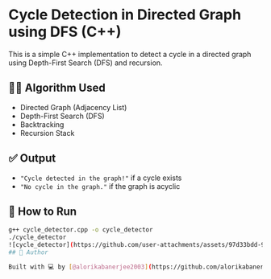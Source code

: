 # Cycle Detection in Directed Graph using DFS (C++)

This is a simple C++ implementation to detect a cycle in a directed graph using Depth-First Search (DFS) and recursion.

## 👨‍💻 Algorithm Used
- Directed Graph (Adjacency List)
- Depth-First Search (DFS)
- Backtracking
- Recursion Stack

## ✅ Output
- `"Cycle detected in the graph!"` if a cycle exists
- `"No cycle in the graph."` if the graph is acyclic

## 📂 How to Run

```bash
g++ cycle_detector.cpp -o cycle_detector
./cycle_detector
![cycle_detector](https://github.com/user-attachments/assets/97d33bdd-97ed-46f4-844a-43f0a1505da4)
## 📎 Author

Built with 💻 by [@alorikabanerjee2003](https://github.com/alorikabanerjee2003)
